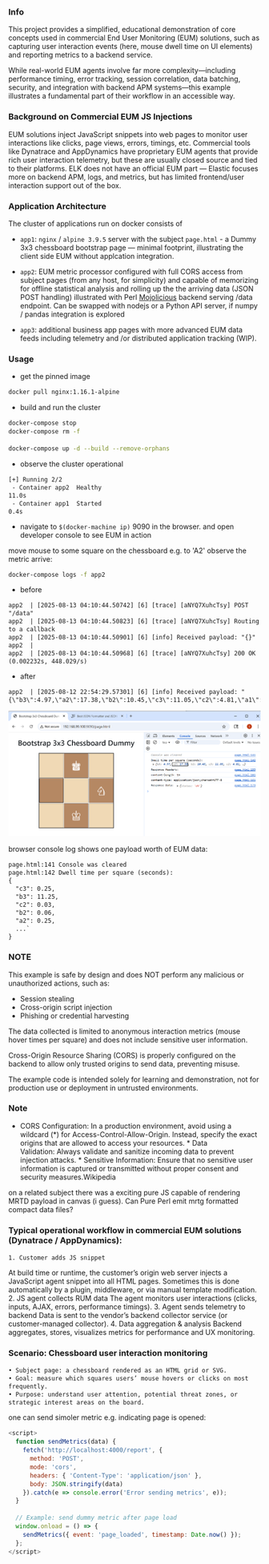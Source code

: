 ### Info 

This project provides a simplified, educational demonstration of core concepts used in commercial End User Monitoring (EUM) solutions, such as capturing user interaction events (here, mouse dwell time on UI elements) and reporting metrics to a backend service.



While real-world EUM agents involve far more complexity—including performance timing, error tracking, session correlation, data batching, security, and integration with backend APM systems—this example illustrates a fundamental part of their workflow in an accessible way.


###  Background on Commercial EUM JS Injections

EUM solutions inject JavaScript snippets into web pages to monitor user interactions like clicks, page views, errors, timings, etc. Commercial tools like Dynatrace and AppDynamics have proprietary EUM agents that provide rich user interaction telemetry, but these are usually closed source and tied to their platforms.
ELK does not have an official EUM part — Elastic focuses more on backend APM, logs, and metrics, but has limited frontend/user interaction support out of the box.
### Application Architecture

The cluster of applications run on docker consists of

   * `app1`: `nginx` / `alpine 3.9.5` server  with the subject `page.html` - a Dummy 3x3 chessboard bootstrap page — minimal footprint, illustrating the client side EUM without applcation integration.
   * `app2`: EUM metric processor configured with full CORS access from subject pages (from any host, for simplicity) and capable of memorizing for offline statistical analysis and rolling up the the arriving data (JSON POST handling) illustrated with Perl [Mojolicious]() backend serving /data endpoint. Can be swapped with nodejs or a Python API server, if numpy / pandas integration is explored

  * `app3`: additional business app pages with more advanced EUM data feeds including telemetry and /or distributed application tracking (WIP).


### Usage

*   get  the pinned image
```sh
docker pull nginx:1.16.1-alpine
```

* build and run the cluster
```sh
docker-compose stop
docker-compose rm -f

docker-compose up -d --build --remove-orphans
```

* observe the cluster operational

```text
[+] Running 2/2
 - Container app2  Healthy                                                11.0s
 - Container app1  Started                                                 0.4s

```
* navigate to `$(docker-machine ip)` 9090 in the browser. and open developer console to see EUM in action

move mouse to some square on the chessboard e.g. to 'A2'
observe the metric arrive:

```sh
docker-compose logs -f app2
```
+ before


```text
app2  | [2025-08-13 04:10:44.50742] [6] [trace] [aNYQ7XuhcTsy] POST "/data"
app2  | [2025-08-13 04:10:44.50823] [6] [trace] [aNYQ7XuhcTsy] Routing to a callback
app2  | [2025-08-13 04:10:44.50901] [6] [info] Received payload: "{}"
app2  |
app2  | [2025-08-13 04:10:44.50968] [6] [trace] [aNYQ7XuhcTsy] 200 OK (0.002232s, 448.029/s)

```
+ after

```text
app2  | [2025-08-12 22:54:29.57301] [6] [info] Received payload: "{\"b3\":4.97,\"a2\":17.38,\"b2\":10.45,\"c3\":11.05,\"c2\":4.81,\"a1\":0.54,\"b1\":18.34,\"a3\":0.24,\"c1\":0.1}"
```
![example page](screenshots/page.png)

browser console log shows one payload worth of EUM data:
```text
page.html:141 Console was cleared
page.html:142 Dwell time per square (seconds):
{
  "c3": 0.25,
  "b3": 11.25,
  "c2": 0.03,
  "b2": 0.06,
  "a2": 0.25,
  ...`
}

```

### NOTE


This example is safe by design and does NOT perform any malicious or unauthorized actions, such as:



  * Session stealing
  * Cross-origin script injection
  * Phishing or credential harvesting


The data collected is limited to anonymous interaction metrics (mouse hover times per square) and does not include sensitive user information.



Cross-Origin Resource Sharing (CORS) is properly configured on the backend to allow only trusted origins to send data, preventing misuse.



The example code is intended solely for learning and demonstration, not for production use or deployment in untrusted environments.

### Note
 
   * CORS Configuration: In a production environment, avoid using a wildcard (*) for Access-Control-Allow-Origin. Instead, specify the exact origins that are allowed to access your resources.
    * Data Validation: Always validate and sanitize incoming data to prevent injection attacks.
    * Sensitive Information: Ensure that no sensitive user information is captured or transmitted without proper consent and security measures.Wikipedia


on a related subject there was a exciting pure JS capable of rendering MRTD payload in canvas (i guess). Can Pure Perl emit mrtg formatted compact data files?

### Typical operational workflow in commercial EUM solutions (Dynatrace / AppDynamics):
    1. Customer adds JS snippet
At build time or runtime, the customer’s origin web server injects a JavaScript agent snippet into all HTML pages. Sometimes this is done automatically by a plugin, middleware, or via manual template modification.
    2. JS agent collects RUM data
The agent monitors user interactions (clicks, inputs, AJAX, errors, performance timings).
    3. Agent sends telemetry to backend
Data is sent to the vendor’s backend collector service (or customer-managed collector).
    4. Data aggregation & analysis
Backend aggregates, stores, visualizes metrics for performance and UX monitoring.


### Scenario: Chessboard user interaction monitoring
    • Subject page: a chessboard rendered as an HTML grid or SVG.
    • Goal: measure which squares users’ mouse hovers or clicks on most frequently.
    • Purpose: understand user attention, potential threat zones, or strategic interest areas on the board.

one can send simoler metric e.g. indicating page is opened:

```js
<script>
  function sendMetrics(data) {
    fetch('http://localhost:4000/report', {
      method: 'POST',
      mode: 'cors',
      headers: { 'Content-Type': 'application/json' },
      body: JSON.stringify(data)
    }).catch(e => console.error('Error sending metrics', e));
  }

  // Example: send dummy metric after page load
  window.onload = () => {
    sendMetrics({ event: 'page_loaded', timestamp: Date.now() });
  };
</script>

```
